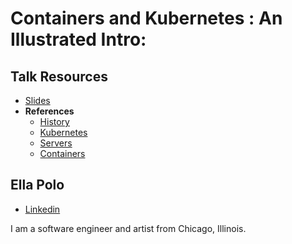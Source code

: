 # Containers and Kubernetes : An Illustrated Intro: 

## Talk Resources
* [Slides](./Slides/sampleslides.pptx)
* **References**
  * [History](https://www.techtarget.com/searchitoperations/feature/The-history-of-virtualization-and-its-mark-on-data-center-management)
  * [Kubernetes](https://kubernetes.io/docs/concepts/overview/components/)
  * [Servers](https://www.techtarget.com/whatis/definition/server)
  * [Containers](https://www.aquasec.com/blog/a-brief-history-of-containers-from-1970s-chroot-to-docker-2016/)



## Ella Polo<!-- include: ella_polo.md -->

* [Linkedin](https://www.linkedin.com/in/ella-polo/)

I am a software engineer and artist from Chicago, Illinois. 
<!-- endInclude -->


